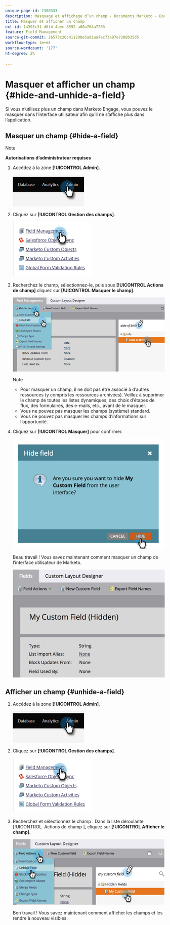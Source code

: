 ```yaml
---
unique-page-id: 2360333
description: Masquage et affichage d’un champ - Documents Marketo - Documentation du produit
title: Masquer et afficher un champ
exl-id: 14395c31-d0f4-4aec-8592-a60a764a7263
feature: Field Management
source-git-commit: 26573c20c411208e5a01aa7ec73a97e7208b35d5
workflow-type: tm+mt
source-wordcount: '177'
ht-degree: 2%

---
```


# Masquer et afficher un champ {#hide-and-unhide-a-field}

Si vous n’utilisez plus un champ dans Marketo Engage, vous pouvez le masquer dans l’interface utilisateur afin qu’il ne s’affiche plus dans l’application.

## Masquer un champ {#hide-a-field}

>[!NOTE]
>
>**Autorisations d’administrateur requises**

1. Accédez à la zone **[!UICONTROL Admin]**.

   ![](assets/hide-and-unhide-a-field-1.png)

1. Cliquez sur **[!UICONTROL Gestion des champs]**.

   ![](assets/hide-and-unhide-a-field-2.png)

1. Recherchez le champ, sélectionnez-le, puis sous **[!UICONTROL Actions de champ]** cliquez sur **[!UICONTROL Masquer le champ]**.

   ![](assets/hide-and-unhide-a-field-3.png)

   >[!NOTE]
   >
   >* Pour masquer un champ, il ne doit pas être associé à d’autres ressources (y compris les ressources archivées). Veillez à supprimer le champ de toutes les listes dynamiques, des choix d’étapes de flux, des formulaires, des e-mails, etc., avant de le masquer.
   >* Vous ne pouvez pas masquer les champs (système) standard.
   >* Vous ne pouvez pas masquer les champs d’informations sur l’opportunité.

1. Cliquez sur **[!UICONTROL Masquer]** pour confirmer.

   ![](assets/hide-and-unhide-a-field-4.png)

   Beau travail ! Vous savez maintenant comment masquer un champ de l’interface utilisateur de Marketo.

   ![](assets/hide-and-unhide-a-field-5.png)

## Afficher un champ {#unhide-a-field}

1. Accédez à la zone **[!UICONTROL Admin]**.

   ![](assets/hide-and-unhide-a-field-6.png)

1. Cliquez sur **[!UICONTROL Gestion des champs]**.

   ![](assets/hide-and-unhide-a-field-7.png)

1. Recherchez et sélectionnez le champ . Dans la liste déroulante [!UICONTROL &#x200B; Actions de champ &#x200B;], cliquez sur **[!UICONTROL Afficher le champ]**.

   ![](assets/hide-and-unhide-a-field-8.png)

   Bon travail ! Vous savez maintenant comment afficher les champs et les rendre à nouveau visibles.

